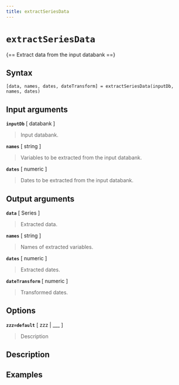 ```yaml
---
title: extractSeriesData
---
```


# `extractSeriesData`

{== Extract data from the input databank ==}


## Syntax 

    [data, names, dates, dateTransform] = extractSeriesData(inputDb, names, dates) 


## Input arguments 

__`inputDb`__ [ databank ]
> 
> Input databank.
> 

__`names`__ [ string ]
> 
> Variables to be extracted from the input databank.
> 

__`dates`__ [ numeric ]
> 
> Dates to be extracted from the input databank.
>

## Output arguments 

__`data`__ [ Series ]
> 
> Extracted data.
> 

__`names`__ [ string ]
> 
> Names of extracted variables.
> 

__`dates`__ [ numeric ]
> 
> Extracted dates.
> 

__`dateTransform`__ [ numeric ]
> 
> Transformed dates.
> 

## Options 

__`zzz=default`__ [ zzz | ___ ]
> 
> Description
> 

## Description 



## Examples

```matlab
```
